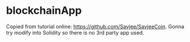 # blockchainApp

Copied from tutorial online: https://github.com/Savjee/SavjeeCoin.
Gonna try modify into Solidity so there is no 3rd party app used.
